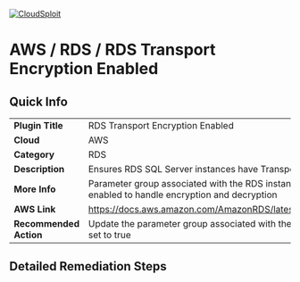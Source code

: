 [![CloudSploit](https://cloudsploit.com/img/logo-new-big-text-100.png "CloudSploit")](https://cloudsploit.com)

# AWS / RDS / RDS Transport Encryption Enabled

## Quick Info

| | |
|-|-|
| **Plugin Title** | RDS Transport Encryption Enabled |
| **Cloud** | AWS |
| **Category** | RDS |
| **Description** | Ensures RDS SQL Server instances have Transport Encryption enabled. |
| **More Info** | Parameter group associated with the RDS instance should have transport encryption enabled to handle encryption and decryption |
| **AWS Link** | https://docs.aws.amazon.com/AmazonRDS/latest/UserGuide/UsingWithRDS.SSL.html |
| **Recommended Action** | Update the parameter group associated with the RDS instance to have rds.force_ssl set to true |

## Detailed Remediation Steps




